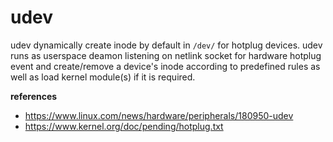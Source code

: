 # udev

udev dynamically create inode by default in `/dev/` for hotplug devices. udev runs as userspace deamon listening on netlink socket for hardware hotplug event and create/remove a device's inode according to predefined rules as well as load kernel module(s) if it is required.

**references**

* https://www.linux.com/news/hardware/peripherals/180950-udev
* https://www.kernel.org/doc/pending/hotplug.txt
